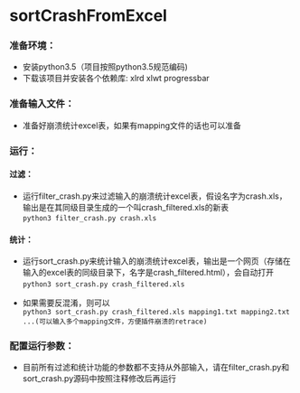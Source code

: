 # sortCrashFromExcel
### 准备环境：
- 安装python3.5（项目按照python3.5规范编码)
- 下载该项目并安装各个依赖库: xlrd xlwt progressbar 
### 准备输入文件：
- 准备好崩溃统计excel表，如果有mapping文件的话也可以准备
### 运行：
#### 过滤：
- 运行filter_crash.py来过滤输入的崩溃统计excel表，假设名字为crash.xls，输出是在其同级目录生成的一个叫crash_filtered.xls的新表　　
<br>```python3 filter_crash.py crash.xls```
#### 统计：
- 运行sort_crash.py来统计输入的崩溃统计excel表，输出是一个网页（存储在输入的excel表的同级目录下，名字是crash_filtered.html），会自动打开
<br>```python3 sort_crash.py crash_filtered.xls```　　

- 如果需要反混淆，则可以
<br>```python3 sort_crash.py crash_filtered.xls mapping1.txt mapping2.txt ...(可以输入多个mapping文件，方便插件崩溃的retrace)```
### 配置运行参数：
- 目前所有过滤和统计功能的参数都不支持从外部输入，请在filter_crash.py和sort_crash.py源码中按照注释修改后再运行
